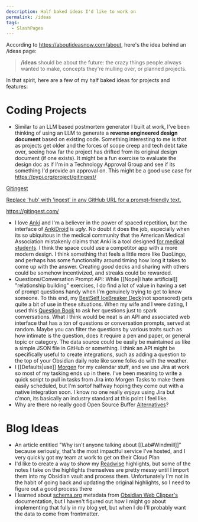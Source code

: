 ```yaml
---
description: Half baked ideas I'd like to work on
permalink: /ideas
tags: 
  - SlashPages
---
```


According to https://aboutideasnow.com/about, here's the idea behind an /ideas page:
> **/ideas** should be about the future: the crazy things people always wanted to make, concepts they're mulling over, or planned projects.

In that spirit, here are a few of my half baked ideas for projects and features:


# Coding Projects

- Similar to an LLM based postmortem generator I built at work, I've been thinking of using an LLM to generate a **reverse engineered design document** based on existing code. Something interesting to me is that as projects get older and the forces of scope creep and tech debt take over, seeing how far the project has drifted from its original design document (if one exists). It might be a fun exercise to evaluate the design doc as if I'm in a Technology Approval Group and see if its something I'd provide an approval on. This might be a good use case for https://pypi.org/project/gitingest/


<div class="rich-link-card-container">
    <a class="rich-link-card" href="https://gitingest.com/" target="_blank">
	    <div class="rich-link-image-container">
		    <div class="rich-link-image" style="background-image: url('https://gitingest.com/static/og-image.png')">
	        </div>
	    </div>
	    <div class="rich-link-card-text">
		    <p class="rich-link-card-title">Gitingest</p>
		    <p class="rich-link-card-description">
		        Replace 'hub' with 'ingest' in any GitHub URL for a prompt-friendly text.
		    </p>
		    <p class="rich-link-href">
		        https://gitingest.com/
		    </p>
	    </div>
    </a>
</div>


- I love [Anki](https://apps.ankiweb.net/) and I'm a believer in the power of spaced repetition, but the interface of [AnkiDroid](https://play.google.com/store/apps/details?id=com.ichi2.anki&pli=1) is *ugly*. No doubt it does the job, especially when its so ubiquitous in the medical community that the American Medical Association mistakenly claims that Anki is a tool designed [for medical students](https://www.ama-assn.org/medical-students/usmle-step-1-2/what-anki). I think the space could use a competitor app with a more modern design. I think something that feels a little more like DuoLingo, and perhaps has some functionality around timing how long it takes to come up with the answer. Creating *good* decks and sharing with others could be somehow incentivized, and streaks could be rewarded. 
- Questions/Conversation Prompt API: While [[Nope|I hate artificial]] "relationship building" exercises, I do find a lot of value in having a set of prompt questions handy when I'm genuinely trying to get to know someone. To this end, my [BestSelf IceBreaker Deck](https://bestself.co/products/icebreaker-deck?variant=31767218225221)(not sponsored) gets quite a bit of use in these situations. When my wife and I were dating, I used this [Question Book](https://www.amazon.com/Question-Book-What-Makes-Tick/dp/0393240371) to ask her questions just to spark conversations. What I think would be neat is an API and associated web interface that has a ton of questions or conversation prompts, served at random. Maybe you can filter the questions by various traits such as how intimate is the question, does it require a pen and paper, or general topic or category. The data source could be easily be maintained as like a simple JSON file in GitHub or something. I think an API might be specifically useful to create integrations, such as adding a question to the top of your Obsidian daily note like some folks do with the weather. 
- I [[Defaults|use]] [Morgen](https://www.morgen.so/) for my calendar stuff, and we use Jira at work so most of my tasking ends up in there. I've been meaning to write a quick script to pull in tasks from Jira into Morgen Tasks to make them easily scheduled, but I'm sortof halfway hoping they come out with a native integration soon. I know no one really *enjoys* using Jira but c'mon, its basically an industry standard at this point I feel like. 
- Why are there no really good Open Source Buffer [Alternatives](https://alternativeto.net/software/buffer/?platform=self-hosted&license=opensource)?

# Blog Ideas
- An article entitled "Why isn't anyone talking about [[Lab#Windmill]]" because seriously, that's the most impactful service I've hosted, and I very quickly got my team at work to get on their Cloud Plan
- I'd like to create a way to show my [Readwise](https://readwise.io/) highlights, but some of the notes I take on the highlights themselves are pretty messy until I import them into my Obsidian vault and process them. Unfortunately I'm not in the habit of going back and updating the original highlights, so I need to figure out a good process there
- I learned about [schema.org](https://schema.org/docs/gs.html) metadata from [Obsidian Web Clipper's](https://help.obsidian.md/web-clipper/variables#Schema.org+variables) documentation, but I haven't figured out how I might go about implementing that fully in my blog yet, but when I do I'll probably want the data to come from frontmatter.